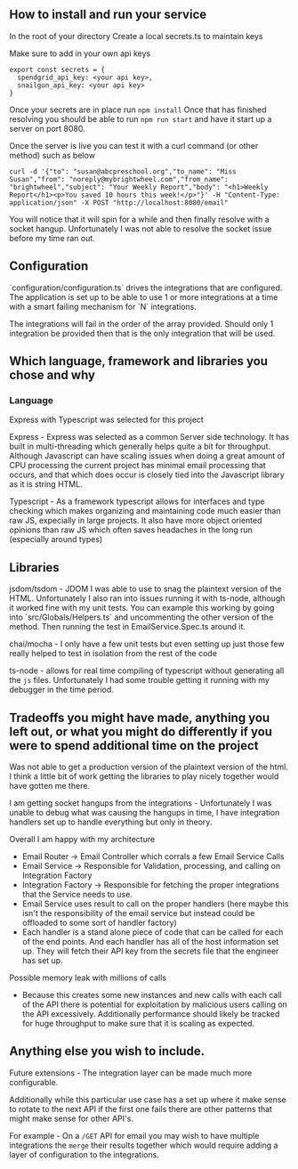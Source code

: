 <h2>How to install and run your service</h2>

<p>In the root of your directory Create a local secrets.ts to maintain keys</p>

<p>Make sure to add in your own api keys</p>

```
export const secrets = {
  spendgrid_api_key: <your api key>,
  snailgun_api_key: <your api key>
}
```

Once your secrets are in place run `npm install`
Once that has finished resolving you should be able to run `npm run start` and have it start up a server on port 8080.

Once the server is live you can test it with a curl command (or other method) such as below
```
curl -d '{"to": "susan@abcpreschool.org","to_name": "Miss Susan","from": "noreply@mybrightwheel.com","from_name": "brightwheel","subject": "Your Weekly Report","body": "<h1>Weekly Report</h1><p>You saved 10 hours this week!</p>"}' -H "Content-Type: application/json" -X POST "http://localhost:8080/email"
```

You will notice that it will spin for a while and then finally resolve with a socket hangup.
Unfortunately I was not able to resolve the socket issue before my time ran out.

<h2>Configuration</h2>
`configuration/configuration.ts` drives the integrations that are configured.
The application is set up to be able to use 1 or more integrations at a time with a smart failing mechanism for `N` integrations.

The integrations will fail in the order of the array provided. Should only 1 integration be provided then that is the only integration that will be used.


<h2>Which language, framework and libraries you chose and why</h2>

<h3>Language</h3>
<p>Express with Typescript was selected for this project</p>
Express - Express was selected as a common Server side technology. It has built in multi-threading which generally helps quite a bit for throughput. Although Javascript can have scaling issues when doing a great amount of CPU processing the current project has minimal email processing that occurs, and that which does occur is closely tied into the Javascript library as it is string HTML.

Typescript - As a framework typescript allows for interfaces and type checking which makes organizing and maintaining code much easier than raw JS, expecially in large projects. It also have more object oriented opinions than raw JS which often saves headaches in the long run (especially around types)

<h2>Libraries</h2>
jsdom/tsdom - JDOM I was able to use to snag the plaintext version of the HTML. Unfortunately I also ran into issues running it with ts-node, although it worked fine with my unit tests. You can example this working by going into `src/Globals/Helpers.ts` and uncommenting the other version of the method. Then running the test in EmailService.Spec.ts around it.

chai/mocha - I only have a few unit tests but even setting up just those few really helped to test in isolation from the rest of the code

ts-node - allows for real time compiling of typescript without generating all the `js` files. Unfortunately I had some trouble getting it running with my debugger in the time period.


<h2>Tradeoffs you might have made, anything you left out, or what you might do differently if
you were to spend additional time on the project </h2>

Was not able to get a production version of the plaintext version of the html. I think a little bit of work getting the libraries to play nicely together would have gotten me there.

I am getting socket hangups from the integrations - Unfortunately I was unable to debug what was causing the hangups in time, I have integration handlers set up to handle everything but only in theory.

Overall I am happy with my architecture
 - Email Router -> Email Controller which corrals a few Email Service Calls
 - Email Service -> Responsible for Validation, processing, and calling on Integration Factory
 - Integration Factory -> Responsible for fetching the proper integrations that the Service needs to use.
 - Email Service uses result to call on the proper handlers (here maybe this isn't the responsibility of the email service but instead could be offloaded to some sort of handler factory)
 - Each handler is a stand alone piece of code that can be called for each of the end points. And each handler has all of the host information set up. They will fetch their API key from the secrets file that the engineer has set up.

Possible memory leak with millions of calls
 - Because this creates some new instances and new calls with each call of the API there is potential for exploitation by malicious users calling on the API excessively. Additionally performance should likely be tracked for huge throughput to make sure that it is scaling as expected.

<h2>Anything else you wish to include.</h2>
Future extensions - The integration layer can be made much more configurable.

Additionally while this particular use case has a set up where it make sense to rotate to the next API if the first one fails there are other patterns that might make sense for other API's.

For example - On a `/GET` API for email you may wish to have multiple integrations the `merge` their results together which would require adding a layer of configuration to the integrations.
